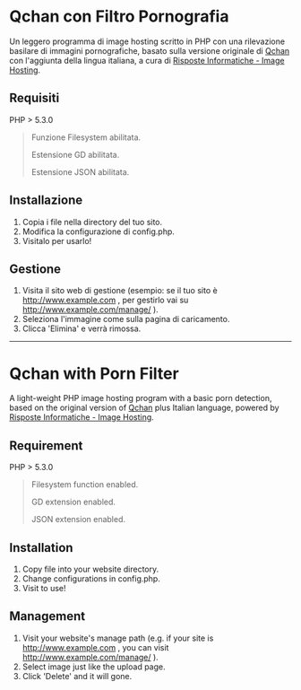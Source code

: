 Qchan con Filtro Pornografia
==========
Un leggero programma di image hosting scritto in PHP con una rilevazione basilare di immagini pornografiche, basato sulla versione originale di [Qchan](https://github.com/qakcn/qchan) con l'aggiunta della lingua italiana, a cura di [Risposte Informatiche - Image Hosting](https://hosting.risposteinformatiche.it).

Requisiti
----------
PHP > 5.3.0
> Funzione Filesystem abilitata.
> 
> Estensione GD abilitata.
> 
> Estensione JSON abilitata.

Installazione
----------
1. Copia i file nella directory del tuo sito.
2. Modifica la configurazione di config.php.
3. Visitalo per usarlo!

Gestione
----------
1. Visita il sito web di gestione (esempio: se il tuo sito è http://www.example.com , per gestirlo vai su http://www.example.com/manage/ ).
2. Seleziona l'immagine come sulla pagina di caricamento.
3. Clicca 'Elimina' e verrà rimossa.

-------------------------

Qchan with Porn Filter
==========
A light-weight PHP image hosting program with a basic porn detection, based on the original version of [Qchan](https://github.com/qakcn/qchan) plus Italian language, powered by [Risposte Informatiche - Image Hosting](https://hosting.risposteinformatiche.it).

Requirement
----------
PHP > 5.3.0
> Filesystem function enabled.
> 
> GD extension enabled.
> 
> JSON extension enabled.

Installation
----------
1. Copy file into your website directory.
2. Change configurations in config.php.
3. Visit to use!

Management
----------
1. Visit your website's manage path (e.g. if your site is http://www.example.com , you can visit http://www.example.com/manage/ ).
2. Select image just like the upload page.
3. Click 'Delete' and it will gone.
